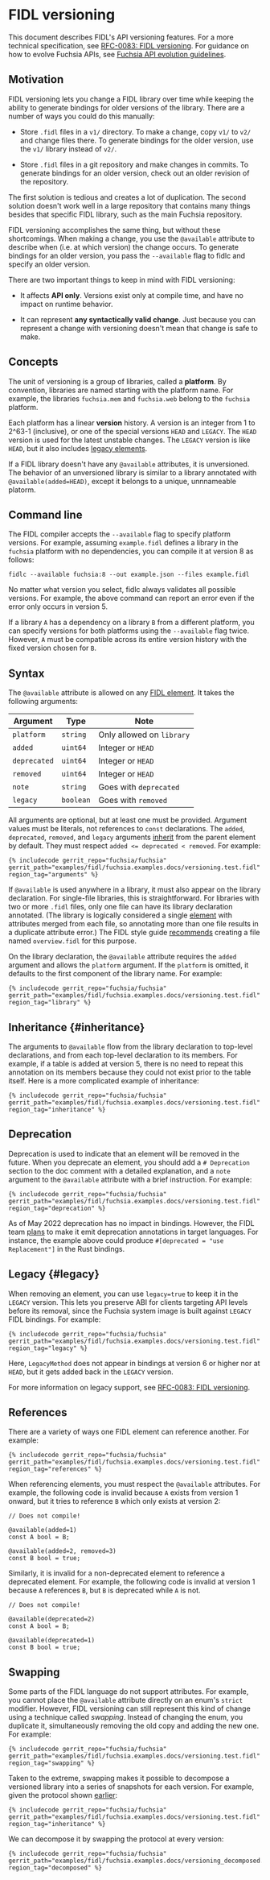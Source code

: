 # FIDL versioning

This document describes FIDL's API versioning features. For a more technical
specification, see [RFC-0083: FIDL versioning][rfc-0083]. For guidance on how to
evolve Fuchsia APIs, see [Fuchsia API evolution guidelines][api-evolution].

## Motivation

FIDL versioning lets you change a FIDL library over time while keeping the
ability to generate bindings for older versions of the library. There are a
number of ways you could do this manually:

* Store `.fidl` files in a `v1/` directory. To make a change, copy `v1/` to
  `v2/` and change files there. To generate bindings for the older version,
  use the `v1/` library instead of `v2/`.

* Store `.fidl` files in a git repository and make changes in commits. To
  generate bindings for an older version, check out an older revision of the
  repository.

The first solution is tedious and creates a lot of duplication. The second
solution doesn't work well in a large repository that contains many things
besides that specific FIDL library, such as the main Fuchsia repository.

FIDL versioning accomplishes the same thing, but without these shortcomings.
When making a change, you use the `@available` attribute to describe when (i.e.
at which version) the change occurs. To generate bindings for an older version,
you pass the `--available` flag to fidlc and specify an older version.

There are two important things to keep in mind with FIDL versioning:

* It affects **API only**. Versions exist only at compile time, and have no
  impact on runtime behavior.

* It can represent **any syntactically valid change**. Just because you can
  represent a change with versioning doesn't mean that change is safe to make.

## Concepts

The unit of versioning is a group of libraries, called a **platform**. By
convention, libraries are named starting with the platform name. For example,
the libraries `fuchsia.mem` and `fuchsia.web` belong to the `fuchsia` platform.

Each platform has a linear **version** history. A version is an integer from 1
to 2^63-1 (inclusive), or one of the special versions `HEAD` and `LEGACY`. The
`HEAD` version is used for the latest unstable changes. The `LEGACY` version is
like `HEAD`, but it also includes [legacy elements](#legacy).

If a FIDL library doesn't have any `@available` attributes, it is unversioned.
The behavior of an unversioned library is similar to a library annotated with
`@available(added=HEAD)`, except it belongs to a unique, unnnameable platorm.

## Command line

The FIDL compiler accepts the `--available` flag to specify platform versions.
For example, assuming `example.fidl` defines a library in the `fuchsia` platform
with no dependencies, you can compile it at version 8 as follows:

```posix-terminal
fidlc --available fuchsia:8 --out example.json --files example.fidl
```

No matter what version you select, fidlc always validates all possible versions.
For example, the above command can report an error even if the error only occurs
in version 5.

If a library `A` has a dependency on a library `B` from a different platform,
you can specify versions for both platforms using the `--available` flag twice.
However, `A` must be compatible across its entire version history with the fixed
version chosen for `B`.

## Syntax

The `@available` attribute is allowed on any [FIDL element][element]. It takes
the following arguments:

Argument     | Type      | Note
------------ | --------- | -------------------------
`platform`   | `string`  | Only allowed on `library`
`added`      | `uint64`  | Integer or `HEAD`
`deprecated` | `uint64`  | Integer or `HEAD`
`removed`    | `uint64`  | Integer or `HEAD`
`note`       | `string`  | Goes with `deprecated`
`legacy`     | `boolean` | Goes with `removed`

All arguments are optional, but at least one must be provided. Argument values
must be literals, not references to `const` declarations. The `added`,
`deprecated`, `removed`, and `legacy` arguments [inherit](#inheritance) from the
parent element by default. They must respect `added <= deprecated < removed`.
For example:

```fidl
{% includecode gerrit_repo="fuchsia/fuchsia" gerrit_path="examples/fidl/fuchsia.examples.docs/versioning.test.fidl" region_tag="arguments" %}
```

If `@available` is used anywhere in a library, it must also appear on the
library declaration. For single-file libraries, this is straightforward. For
libraries with two or more `.fidl` files, only one file can have its library
declaration annotated. (The library is logically considered a single [element]
with attributes merged from each file, so annotating more than one file results
in a duplicate attribute error.) The FIDL style guide [recommends][overview]
creating a file named `overview.fidl` for this purpose.

On the library declaration, the `@available` attribute requires the `added`
argument and allows the `platform` argument. If the `platform` is omitted, it
defaults to the first component of the library name. For example:

```fidl
{% includecode gerrit_repo="fuchsia/fuchsia" gerrit_path="examples/fidl/fuchsia.examples.docs/versioning.test.fidl" region_tag="library" %}
```

## Inheritance {#inheritance}

The arguments to `@available` flow from the library declaration to top-level
declarations, and from each top-level declaration to its members. For example,
if a table is added at version 5, there is no need to repeat this annotation on
its members because they could not exist prior to the table itself. Here is a
more complicated example of inheritance:

```fidl
{% includecode gerrit_repo="fuchsia/fuchsia" gerrit_path="examples/fidl/fuchsia.examples.docs/versioning.test.fidl" region_tag="inheritance" %}
```

## Deprecation

Deprecation is used to indicate that an element will be removed in the future.
When you deprecate an element, you should add a `# Deprecation` section to the
doc comment with a detailed explanation, and a `note` argument to the
`@available` attribute with a brief instruction. For example:

```fidl
{% includecode gerrit_repo="fuchsia/fuchsia" gerrit_path="examples/fidl/fuchsia.examples.docs/versioning.test.fidl" region_tag="deprecation" %}
```

As of May 2022 deprecation has no impact in bindings. However, the FIDL team
[plans][deprecation-bug] to make it emit deprecation annotations in target
languages. For instance, the example above could produce `#[deprecated = "use
Replacement"]` in the Rust bindings.

## Legacy {#legacy}

When removing an element, you can use `legacy=true` to keep it in the `LEGACY`
version. This lets you preserve ABI for clients targeting API levels before its
removal, since the Fuchsia system image is built against `LEGACY` FIDL bindings.
For example:

```fidl
{% includecode gerrit_repo="fuchsia/fuchsia" gerrit_path="examples/fidl/fuchsia.examples.docs/versioning.test.fidl" region_tag="legacy" %}
```

Here, `LegacyMethod` does not appear in bindings at version 6 or higher nor at
`HEAD`, but it gets added back in the `LEGACY` version.

For more information on legacy support, see [RFC-0083: FIDL
versioning][rfc-0083-legacy].

## References

There are a variety of ways one FIDL element can reference another. For example:

```fidl
{% includecode gerrit_repo="fuchsia/fuchsia" gerrit_path="examples/fidl/fuchsia.examples.docs/versioning.test.fidl" region_tag="references" %}
```

When referencing elements, you must respect the `@available` attributes. For
example, the following code is invalid because `A` exists from version 1 onward,
but it tries to reference `B` which only exists at version 2:

```fidl
// Does not compile!

@available(added=1)
const A bool = B;

@available(added=2, removed=3)
const B bool = true;
```

Similarly, it is invalid for a non-deprecated element to reference a deprecated
element. For example, the following code is invalid at version 1 because `A`
references `B`, but `B` is deprecated while `A` is not.

```fidl
// Does not compile!

@available(deprecated=2)
const A bool = B;

@available(deprecated=1)
const B bool = true;
```

## Swapping

Some parts of the FIDL language do not support attributes. For example, you
cannot place the `@available` attribute directly on an enum's `strict` modifier.
However, FIDL versioning can still represent this kind of change using a
technique called _swapping_. Instead of changing the enum, you duplicate it,
simultaneously removing the old copy and adding the new one. For example:

```fidl
{% includecode gerrit_repo="fuchsia/fuchsia" gerrit_path="examples/fidl/fuchsia.examples.docs/versioning.test.fidl" region_tag="swapping" %}
```

Taken to the extreme, swapping makes it possible to decompose a versioned
library into a series of snapshots for each version. For example, given the
protocol shown [earlier](#inheritance):

```fidl
{% includecode gerrit_repo="fuchsia/fuchsia" gerrit_path="examples/fidl/fuchsia.examples.docs/versioning.test.fidl" region_tag="inheritance" %}
```

We can decompose it by swapping the protocol at every version:

```fidl
{% includecode gerrit_repo="fuchsia/fuchsia" gerrit_path="examples/fidl/fuchsia.examples.docs/versioning_decomposed.test.fidl" region_tag="decomposed" %}
```

[rfc-0083]: /docs/contribute/governance/rfcs/0083_fidl_versioning.md
[rfc-0083-legacy]: /docs/contribute/governance/rfcs/0083_fidl_versioning.md#legacy
[element]: /docs/contribute/governance/rfcs/0083_fidl_versioning.md#terminology
[overview]: /docs/development/languages/fidl/guides/style.md#library-overview
[deprecation-bug]: https://bugs.fuchsia.dev/p/fuchsia/issues/detail?id=7692
[api-evolution]: /docs/development/api/evolution.md
